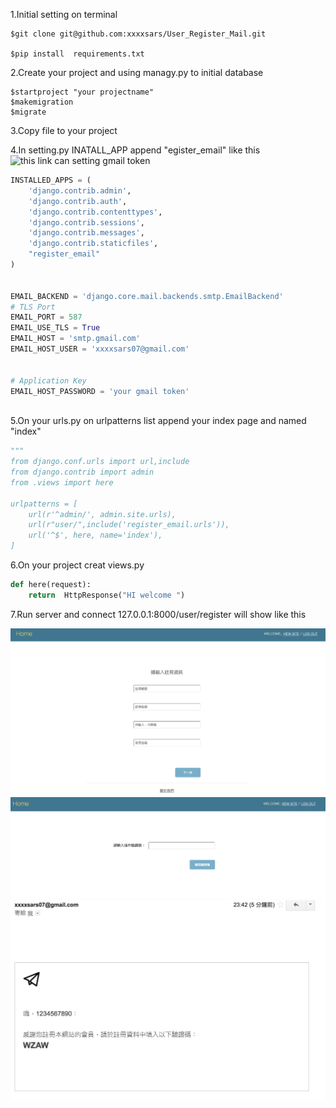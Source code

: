 1.Initial setting on terminal  

```
$git clone git@github.com:xxxxsars/User_Register_Mail.git

$pip install  requirements.txt
```

2.Create your project and using managy.py to initial database
```
$startproject "your projectname"
$makemigration
$migrate
```

3.Copy file to your project

4.In setting.py INATALL_APP append "egister_email" like this![this link can setting gmail token](https://myaccount.google.com/security)
```python
INSTALLED_APPS = (
    'django.contrib.admin',
    'django.contrib.auth',
    'django.contrib.contenttypes',
    'django.contrib.sessions',
    'django.contrib.messages',
    'django.contrib.staticfiles',
    "register_email"
)


EMAIL_BACKEND = 'django.core.mail.backends.smtp.EmailBackend'
# TLS Port
EMAIL_PORT = 587
EMAIL_USE_TLS = True
EMAIL_HOST = 'smtp.gmail.com'
EMAIL_HOST_USER = 'xxxxsars07@gmail.com'


# Application Key
EMAIL_HOST_PASSWORD = 'your gmail token'



```
5.On your urls.py  on urlpatterns list append your index page and named "index"
```python
"""
from django.conf.urls import url,include
from django.contrib import admin
from .views import here

urlpatterns = [
    url(r'^admin/', admin.site.urls),
    url(r"user/",include('register_email.urls')),
    url('^$', here, name='index'),
]

```

6.On your project creat views.py

```python
def here(request):
    return  HttpResponse("HI welcome ")
```

7.Run server and connect 127.0.0.1:8000/user/register will show like this

![](https://github.com/xxxxsars/User_Register_Mail/blob/master/git_img/register_page.png?raw=true)
![](https://github.com/xxxxsars/User_Register_Mail/blob/master/git_img/confirm_page.png?raw=true)
![](https://github.com/xxxxsars/User_Register_Mail/blob/master/git_img/confirm_mail.png?raw=true)
